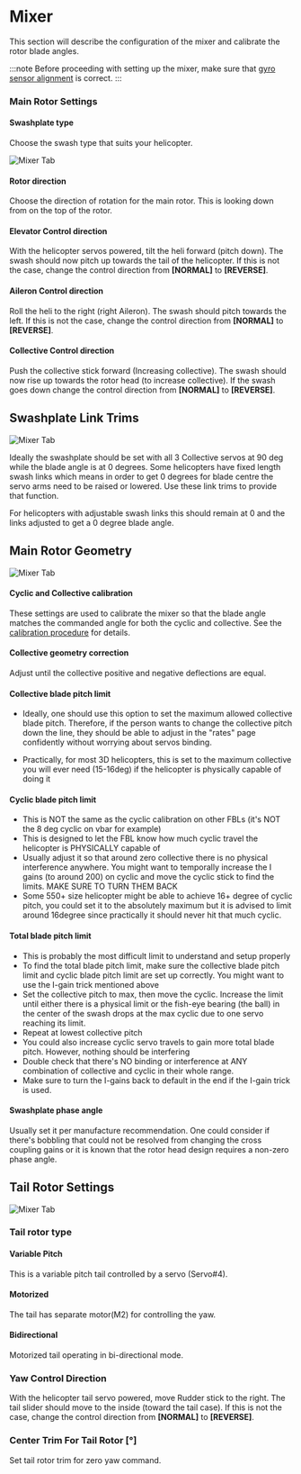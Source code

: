 # Mixer

This section will describe the configuration of the mixer and calibrate the rotor blade angles.

:::note
Before proceeding with setting up the mixer, make sure that [gyro sensor alignment](./configuration.md#board-and-sensor-alignment) is correct.
:::

### Main Rotor Settings

#### Swashplate type

Choose the swash type that suits your helicopter.

![Mixer Tab](../img/mixer-main-rotor-settings.png)

#### Rotor direction

Choose the direction of rotation for the main rotor. This is looking down from on the top of the rotor.

#### Elevator Control direction

With the helicopter servos powered, tilt the heli forward (pitch down). The swash should now pitch up towards the tail of the helicopter. If this is not the case, change the control direction from **\[NORMAL]** to **\[REVERSE]**.

#### Aileron Control direction

Roll the heli to the right (right Aileron). The swash should pitch towards the left. If this is not the case, change the control direction from **\[NORMAL]** to **\[REVERSE]**.

#### Collective Control direction

Push the collective stick forward (Increasing collective). The swash should now rise up towards the rotor head (to increase collective). If the swash goes down change the control direction from **\[NORMAL]** to **\[REVERSE]**.

## Swashplate Link Trims

![Mixer Tab](../img/mixer-swashplate-link-trims.png)

Ideally the swashplate should be set with all 3 Collective servos at 90 deg while the blade angle is at 0 degrees. Some helicopters have fixed length swash links which means in order to get 0 degrees for blade centre the servo arms need to be raised or lowered. Use these link trims to provide that function.

For helicopters with adjustable swash links this should remain at 0 and the links adjusted to get a 0 degree blade angle.

## Main Rotor Geometry

![Mixer Tab](../img/mixer-main-rotor-geometry.png)

#### Cyclic and Collective calibration

These settings are used to calibrate the mixer so that the blade angle matches the commanded angle for both the cyclic and collective. See the [calibration procedure](../../setup/setup-mixer.mdx#calibrating-the-mixer) for details.

#### Collective geometry correction

Adjust until the collective positive and negative deflections are equal.

#### Collective blade pitch limit

* Ideally, one should use this option to set the maximum allowed collective blade pitch. Therefore, if the person wants to change the collective pitch down the line, they should be able to adjust in the "rates" page confidently without worrying about servos binding.

* Practically, for most 3D helicopters, this is set to the maximum collective you will ever need (15-16deg) if the helicopter is physically capable of doing it

#### Cyclic blade pitch limit

* This is NOT the same as the cyclic calibration on other FBLs (it's NOT the 8 deg cyclic on vbar for example)
* This is designed to let the FBL know how much cyclic travel the helicopter is PHYSICALLY capable of
* Usually adjust it so that around zero collective there is no physical interference anywhere. You might want to temporally increase the I gains (to around 200) on cyclic and move the cyclic stick to find the limits. MAKE SURE TO TURN THEM BACK
* Some 550+ size helicopter might be able to achieve 16+ degree of cyclic pitch, you could set it to the absolutely maximum but it is advised to limit around 16degree since practically it should never hit that much cyclic.

#### Total blade pitch limit

* This is probably the most difficult limit to understand and setup properly
* To find the total blade pitch limit, make sure the collective blade pitch limit and cyclic blade pitch limit are set up correctly. You might want to use the I-gain trick mentioned above
* Set the collective pitch to max, then move the cyclic. Increase the limit until either there is a physical limit or the fish-eye bearing (the ball) in the center of the swash drops at the max cyclic due to one servo reaching its limit.
* Repeat at lowest collective pitch
* You could also increase cyclic servo travels to gain more total blade pitch. However, nothing should be interfering
* Double check that there's NO binding or interference at ANY combination of collective and cyclic in their whole range.
* Make sure to turn the I-gains back to default in the end if the I-gain trick is used.

#### Swashplate phase angle

Usually set it per manufacture recommendation. One could consider if there's bobbling that could not be resolved from changing the cross coupling gains or it is known that the rotor head design requires a non-zero phase angle.

## Tail Rotor Settings

![Mixer Tab](../img/mixer-tail-rotor-settings.png)

### Tail rotor type

#### Variable Pitch

This is a variable pitch tail controlled by a servo (Servo#4).

#### Motorized

The tail has separate motor(M2) for controlling the yaw.

#### Bidirectional

Motorized tail operating in bi-directional mode.

### Yaw Control Direction

With the helicopter tail servo powered, move Rudder stick to the right. The tail slider should move to the inside (toward the tail case). If this is not the case, change the control direction from **\[NORMAL]** to **\[REVERSE]**.

### Center Trim For Tail Rotor \[°]

Set tail rotor trim for zero yaw command.
